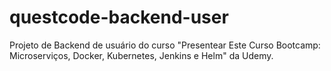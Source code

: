 # questcode-backend-user
Projeto de Backend de usuário do curso "Presentear Este Curso Bootcamp: Microserviços, Docker, Kubernetes, Jenkins e Helm" da Udemy.
